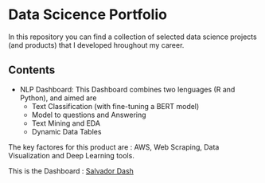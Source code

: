 # Data Scicence Portfolio

In this repository you can find a collection of selected data science projects (and products) that I developed hroughout my career.

## Contents 

* NLP Dashboard: This Dashboard combines two lenguages (R and Python), and aimed are 
    + Text Classification (with fine-tuning a BERT model)
    + Model to questions and Answering 
    + Text Mining and EDA
    + Dynamic Data Tables


The key factores for this product are : AWS, Web Scraping, Data Visualization and Deep Learning tools.

This is the Dashboard : [Salvador Dash](https://danieljimenez.shinyapps.io/salvador/)
